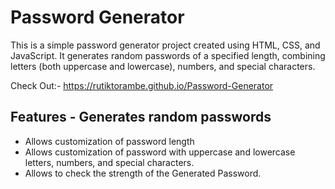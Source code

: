 # Password Generator  
This is a simple password generator project created using HTML, CSS, and JavaScript. It generates random passwords of a specified length, combining letters (both uppercase and lowercase), numbers, and special characters. 

Check Out:- https://rutiktorambe.github.io/Password-Generator


## Features  - Generates random passwords 
- Allows customization of password length
- Allows customization of password with uppercase and lowercase letters, numbers, and special characters.
- Allows to check the strength of the Generated Password.
